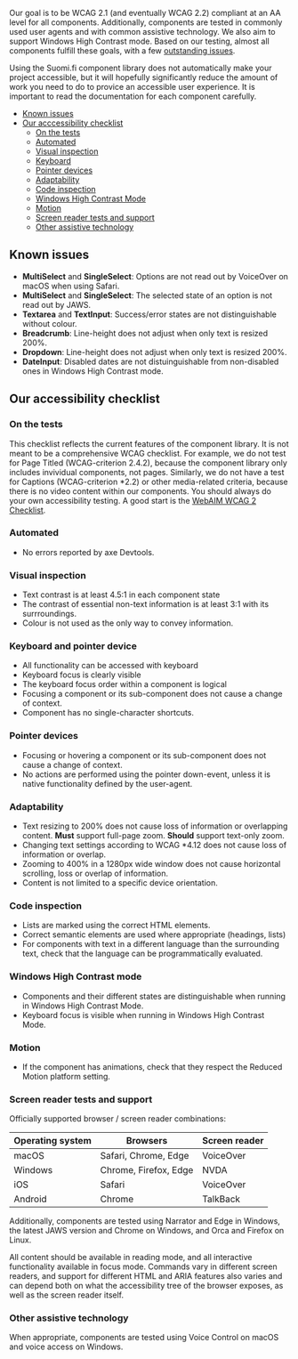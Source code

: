 Our goal is to be WCAG 2.1 (and eventually WCAG 2.2) compliant at an AA level for all components. Additionally, components are tested in commonly used user agents and with common assistive technology. We also aim to support Windows High Contrast mode. Based on our testing, almost all components fulfill these goals, with a few [outstanding issues](./#Accessibility?=known-issues).

Using the Suomi.fi component library does not automatically make your project accessible, but it will hopefully significantly reduce the amount of work you need to do to provice an accessible user experience. It is important to read the documentation for each component carefully.

* [Known issues](./#/Accessibility?id=known-issues)
* [Our acccessibility checklist](./#/Accessibility?id=our-accessibility-checklist)
    * [On the tests](./#/Accessibility?id=on-the-tests)
    * [Automated](./#/Accessibility?id=automated)
    * [Visual inspection](./#/Accessibility?id=visual-inspection)
    * [Keyboard](./#/Accessibility?id=keyboard)
    * [Pointer devices](./#/Accessibility?id=pointer-devices)
    * [Adaptability](./#/Accessibility?id=adaptability)
    * [Code inspection](./#/Accessibility?id=code-inspection)
    * [Windows High Contrast Mode](./#/Accessibility?id=windows-high-contrast-mode)
    * [Motion](./#/Accessibility?id=motion)
    * [Screen reader tests and support](./#/Accessibility?id=screen-reader-tests-and-support)
    * [Other assistive technology](./#/Accessibility?id=other-assistive-technology)

## Known issues

* **MultiSelect** and **SingleSelect**: Options are not read out by VoiceOver on macOS when using Safari.
* **MultiSelect** and **SingleSelect**: The selected state of an option is not read out by JAWS.
* **Textarea** and **TextInput**: Success/error states are not distinguishable without colour.
* **Breadcrumb**: Line-height does not adjust when only text is resized 200%.
* **Dropdown**: Line-height does not adjust when only text is resized 200%.
* **DateInput**: Disabled dates are not distuinguishable from non-disabled ones in Windows High Contrast mode.

## Our accessibility checklist

### On the tests

This checklist reflects the current features of the component library. It is not meant to be a comprehensive WCAG checklist. For example, we do not test for Page Titled (WCAG-criterion 2.4.2), because the component library only includes invividual components, not pages. Similarly, we do not have a test for Captions (WCAG-criterion *2.2) or other media-related criteria, because there is no video content within our components. You should always do your own accessibility testing. A good start is the <a href="https://webaim.org/standards/wcag/checklist">WebAIM WCAG 2 Checklist</a>.

### Automated

* No errors reported by axe Devtools.

### Visual inspection

* Text contrast is at least 4.5:1 in each component state
* The contrast of essential non-text information is at least 3:1 with its surrroundings.
* Colour is not used as the only way to convey information.

### Keyboard and pointer device

* All functionality can be accessed with keyboard
* Keyboard focus is clearly visible
* The keyboard focus order within a component is logical
* Focusing a component or its sub-component does not cause a change of context.
* Component has no single-character shortcuts.

### Pointer devices

* Focusing or hovering a component or its sub-component does not cause a change of context.
* No actions are performed using the pointer down-event, unless it is native functionality defined by the user-agent.

### Adaptability

* Text resizing to 200% does not cause loss of information or overlapping content. **Must** support full-page zoom. **Should** support text-only zoom. 
* Changing text settings according to WCAG *4.12 does not cause loss of information or overlap.
* Zooming to 400% in a 1280px wide window does not cause horizontal scrolling, loss or overlap of information.
* Content is not limited to a specific device orientation.

### Code inspection

* Lists are marked using the correct HTML elements.
* Correct semantic elements are used where appropriate (headings, lists)
* For components with text in a different language than the surrounding text, check that the language can be programmatically evaluated.

### Windows High Contrast mode

* Components and their different states are distinguishable when running in Windows High Contrast Mode.
* Keyboard focus is visible when running in Windows High Contrast Mode.

### Motion

* If the component has animations, check that they respect the Reduced Motion platform setting.

### Screen reader tests and support

Officially supported browser / screen reader combinations:

| Operating system | Browsers              | Screen reader |
| ---------------- | --------------------- | ------------- |
| macOS            | Safari, Chrome, Edge  | VoiceOver     |
| Windows          | Chrome, Firefox, Edge | NVDA          |
| iOS              | Safari                | VoiceOver     |
| Android          | Chrome                | TalkBack      |

Additionally, components are tested using Narrator and Edge in Windows, the latest JAWS version and Chrome on Windows, and Orca and Firefox on Linux. 

All content should be available in reading mode, and all interactive functionality  available in focus mode. Commands vary in different screen readers, and support for different HTML and ARIA features also varies and can depend both on what the accessibility tree of the browser exposes, as well as the screen reader itself.

### Other assistive technology

When appropriate, components are tested using Voice Control on macOS and voice access on Windows.
